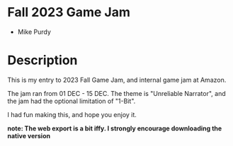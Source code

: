 # Fall 2023 Game Jam

- Mike Purdy

# Description

This is my entry to 2023 Fall Game Jam, and internal game jam at Amazon.

The jam ran from 01 DEC - 15 DEC.
The theme is "Unreliable Narrator", and the jam had the optional limitation of "1-Bit".

I had fun making this, and hope you enjoy it.

**note: The web export is a bit iffy.  I strongly encourage downloading the native version**
